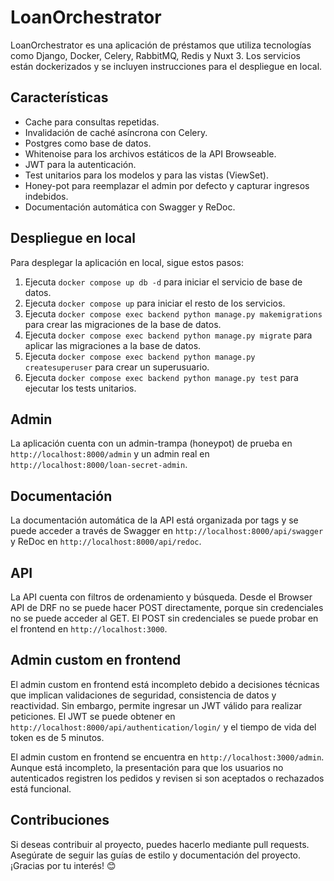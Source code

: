 # LoanOrchestrator

LoanOrchestrator es una aplicación de préstamos que utiliza tecnologías como Django, Docker, Celery, RabbitMQ, Redis y Nuxt 3. Los servicios están dockerizados y se incluyen instrucciones para el despliegue en local.

## Características

- Cache para consultas repetidas.
- Invalidación de caché asíncrona con Celery.
- Postgres como base de datos.
- Whitenoise para los archivos estáticos de la API Browseable.
- JWT para la autenticación.
- Test unitarios para los modelos y para las vistas (ViewSet).
- Honey-pot para reemplazar el admin por defecto y capturar ingresos indebidos.
- Documentación automática con Swagger y ReDoc.

## Despliegue en local

Para desplegar la aplicación en local, sigue estos pasos:

1. Ejecuta `docker compose up db -d` para iniciar el servicio de base de datos.
2. Ejecuta `docker compose up` para iniciar el resto de los servicios.
3. Ejecuta `docker compose exec backend python manage.py makemigrations` para crear las migraciones de la base de datos.
4. Ejecuta `docker compose exec backend python manage.py migrate` para aplicar las migraciones a la base de datos.
5. Ejecuta `docker compose exec backend python manage.py createsuperuser` para crear un superusuario.
6. Ejecuta `docker compose exec backend python manage.py test` para ejecutar los tests unitarios.

## Admin

La aplicación cuenta con un admin-trampa (honeypot) de prueba en `http://localhost:8000/admin` y un admin real en `http://localhost:8000/loan-secret-admin`.

## Documentación

La documentación automática de la API está organizada por tags y se puede acceder a través de Swagger en `http://localhost:8000/api/swagger` y ReDoc en `http://localhost:8000/api/redoc`.

## API

La API cuenta con filtros de ordenamiento y búsqueda. Desde el Browser API de DRF no se puede hacer POST directamente, porque sin credenciales no se puede acceder al GET. El POST sin credenciales se puede probar en el frontend en `http://localhost:3000`.

## Admin custom en frontend

El admin custom en frontend está incompleto debido a decisiones técnicas que implican validaciones de seguridad, consistencia de datos y reactividad. Sin embargo, permite ingresar un JWT válido para realizar peticiones. El JWT se puede obtener en `http://localhost:8000/api/authentication/login/` y el tiempo de vida del token es de 5 minutos.

El admin custom en frontend se encuentra en `http://localhost:3000/admin`. Aunque está incompleto, la presentación para que los usuarios no autenticados registren los pedidos y revisen si son aceptados o rechazados está funcional.

## Contribuciones

Si deseas contribuir al proyecto, puedes hacerlo mediante pull requests. Asegúrate de seguir las guías de estilo y documentación del proyecto. ¡Gracias por tu interés! 😊
